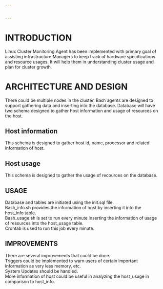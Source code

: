 ```yaml
---


---
```


<h1 id="introduction">INTRODUCTION</h1>
<p>Linux Cluster Monitoring Agent has been implemented with primary goal of assisting infrastructure Managers to keep track of hardware specifications and resource usages. It will help them in understanding cluster usage and plan for cluster growth.</p>
<h1 id="architecture-and-design">ARCHITECTURE AND DESIGN</h1>
<p>There could be multiple nodes in the cluster. Bash agents are designed to support  gathering data and inserting into the database. Database will have two schema designed to gather host information and usage of resources on the host.</p>
<h2 id="host-information">Host information</h2>
<p>This schema is designed to gather host id, name, processor and related information of host.</p>
<h2 id="host-usage">Host usage</h2>
<p>This schema is designed to gather the usage of recources on the database.</p>
<h2 id="usage">USAGE</h2>
<p>Database and tables are initiated using the init.sql file.<br>
Bash_info.sh provides the information of host by inserting it into the host_info table.<br>
Bash_usage.sh is set to run every minute inserting the information of usage of resources into the host_usage table.<br>
Crontab is used to run this job every minute.</p>
<h2 id="improvements">IMPROVEMENTS</h2>
<p>There are several improvements that could be done.<br>
Triggers could be implemented to warn users of certain important  information as very less memory, etc.<br>
System Updates should be handled.<br>
More information of host could be useful in analyzing the host_usage in comparison to host_info.</p>

